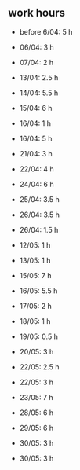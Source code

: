 ## work hours ##
- before 6/04:    5 h
- 06/04:          3 h
- 07/04:          2 h
- 13/04:          2.5 h
- 14/04:          5.5 h
- 15/04:          6 h
- 16/04:          1 h

- 16/04:          5 h
- 21/04:          3 h
- 22/04:          4 h
- 24/04:          6 h
- 25/04:          3.5 h
- 26/04:          3.5 h

- 26/04:          1.5 h
- 12/05:          1 h
- 13/05:          1 h
- 15/05:          7 h
- 16/05:          5.5 h
- 17/05:          2 h
- 18/05:          1 h
- 19/05:          0.5 h
- 20/05:          3 h
- 22/05:          2.5 h

- 22/05:          3 h
- 23/05:          7 h
- 28/05:          6 h
- 29/05:          6 h
- 30/05:          3 h

- 30/05:          3 h